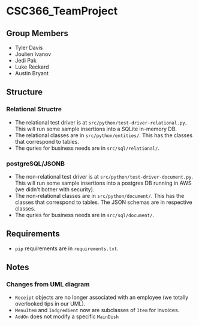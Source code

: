 # CSC366_TeamProject
## Group Members
 * Tyler Davis
 * Joulien Ivanov
 * Jedi Pak
 * Luke Reckard
 * Austin Bryant
## Structure
### Relational Structre
 * The relational test driver is at `src/python/test-driver-relational.py`. This will run some sample insertions into a SQLite in-memory DB.
 * The relational classes are in `src/python/entities/`. This has the classes that correspond to tables.
 * The quries for business needs are in `src/sql/relational/`.
### postgreSQL/JSONB
 * The non-relational test driver is at `src/python/test-driver-document.py`. This will run some sample insertions into a postgres DB running in AWS (we didn't bother with security).
 * The non-relational classes are in `src/python/document/`. This has the classes that correspond to tables. The JSON schemas are in respective classes.
 * The quries for business needs are in `src/sql/document/`.
## Requirements
 * `pip` requirements are in `requirements.txt`.
## Notes
### Changes from UML diagram
 * `Receipt` objects are no longer associated with an employee (we totally overlooked tips in our UML).
 * `MenuItem` and `Indgredient` now are subclasses of `Item` for invoices.
 * `AddOn` does not modify a specific `MainDish`
 